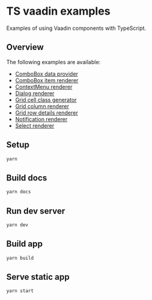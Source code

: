 # TS vaadin examples

Examples of using Vaadin components with TypeScript.

## Overview

The following examples are available:

- [ComboBox data provider](https://github.com/web-padawan/ts-vaadin-demo/blob/master/src/demos/combo-box-data-provider.ts)
- [ComboBox item renderer](https://github.com/web-padawan/ts-vaadin-demo/blob/master/src/demos/combo-box-renderer.ts)
- [ContextMenu renderer](https://github.com/web-padawan/ts-vaadin-demo/blob/master/src/demos/context-menu-renderer.ts)
- [Dialog renderer](https://github.com/web-padawan/ts-vaadin-demo/blob/master/src/demos/dialog-renderer.ts)
- [Grid cell class generator](https://github.com/web-padawan/ts-vaadin-demo/blob/master/src/demos/grid-cell-class-name-generator.ts)
- [Grid column renderer](https://github.com/web-padawan/ts-vaadin-demo/blob/master/src/demos/grid-column-renderer.ts)
- [Grid row details renderer](https://github.com/web-padawan/ts-vaadin-demo/blob/master/src/demos/grid-row-details.ts)
- [Notification renderer](https://github.com/web-padawan/ts-vaadin-demo/blob/master/src/demos/notification-renderer.ts)
- [Select renderer](https://github.com/web-padawan/ts-vaadin-demo/blob/master/src/demos/select-renderer.ts)

## Setup

```sh
yarn
```

## Build docs

```sh
yarn docs
```

## Run dev server

```sh
yarn dev
```

## Build app

```sh
yarn build
```

## Serve static app

```sh
yarn start
```
